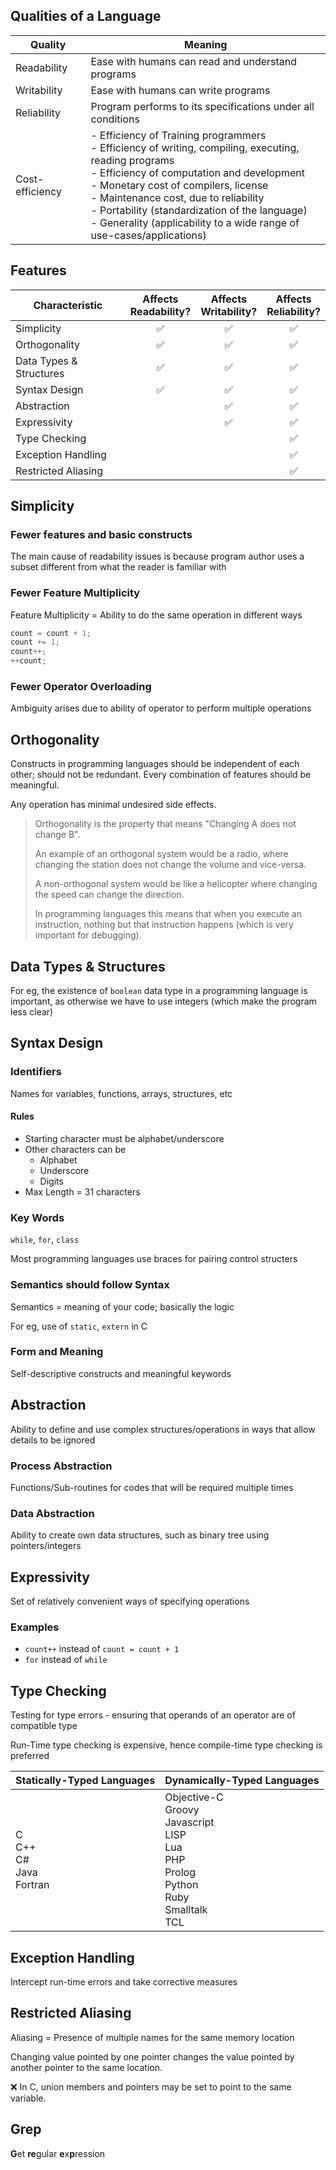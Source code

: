 ## Qualities of a Language

| Quality         | Meaning                                                      |
| --------------- | ------------------------------------------------------------ |
| Readability     | Ease with humans can read and understand programs            |
| Writability     | Ease with humans can write programs                          |
| Reliability     | Program performs to its specifications under all conditions  |
| Cost-efficiency | - Efficiency of Training programmers<br />- Efficiency of writing, compiling, executing, reading programs<br />- Efficiency of computation and development<br />- Monetary cost of compilers, license<br />- Maintenance cost, due to reliability<br />- Portability (standardization of the language)<br />- Generality (applicability to a wide range of use-cases/applications) |

## Features

| Characteristic          | Affects<br />Readability? | Affects<br />Writability? | Affects<br />Reliability? |
| ----------------------- | :-----------------------: | :-----------------------: | :-----------------------: |
| Simplicity              |             ✅             |             ✅             |             ✅             |
| Orthogonality           |             ✅             |             ✅             |             ✅             |
| Data Types & Structures |             ✅             |             ✅             |             ✅             |
| Syntax Design           |             ✅             |             ✅             |             ✅             |
| Abstraction             |                           |             ✅             |             ✅             |
| Expressivity            |                           |             ✅             |             ✅             |
| Type Checking           |                           |                           |             ✅             |
| Exception Handling      |                           |                           |             ✅             |
| Restricted Aliasing     |                           |                           |             ✅             |

## Simplicity

### Fewer features and basic constructs

The main cause of readability issues is because program author uses a subset different from what the reader is familiar with

### Fewer Feature Multiplicity

Feature Multiplicity = Ability to do the same operation in different ways

```java
count = count + 1;
count += 1;
count++;
++count;
```

### Fewer Operator Overloading

Ambiguity arises due to ability of operator to perform multiple operations

## Orthogonality

Constructs in programming languages should be independent of each other; should not be redundant. Every combination of features should be meaningful.

Any operation has minimal undesired side effects.

> Orthogonality is the property that means "Changing A does not change B".
>
> An example of an orthogonal system would be a radio, where changing the station does not change the volume and vice-versa.
>
> A non-orthogonal system would be like a helicopter where changing the speed can change the direction.
>
> In programming languages this means that when you execute an instruction, nothing but that instruction happens (which is very important for debugging).

## Data Types & Structures

For eg, the existence of `boolean` data type in a programming language is important, as otherwise we have to use integers (which make the program less clear)

## Syntax Design

### Identifiers

Names for variables, functions, arrays, structures, etc

#### Rules

- Starting character must be alphabet/underscore
- Other characters can be
  - Alphabet
  - Underscore
  - Digits
- Max Length = 31 characters

### Key Words

`while`, `for`, `class`

Most programming languages use braces for pairing control structers

### Semantics should follow Syntax

Semantics = meaning of your code; basically the logic

For eg, use of `static`, `extern` in C

### Form and Meaning

Self-descriptive constructs and meaningful keywords

## Abstraction

Ability to define and use complex structures/operations in ways that allow details to be ignored

### Process Abstraction

Functions/Sub-routines for codes that will be required multiple times

### Data Abstraction

Ability to create own data structures, such as binary tree using pointers/integers

## Expressivity

Set of relatively convenient ways of specifying operations

### Examples

- `count++` instead of `count = count + 1`
- `for` instead of `while`

## Type Checking

Testing for type errors - ensuring that operands of an operator are of compatible type

Run-Time type checking is expensive, hence compile-time type checking is preferred

| Statically-Typed Languages                | Dynamically-Typed Languages                                  |
| ----------------------------------------- | ------------------------------------------------------------ |
| C<br />C++<br />C#<br />Java<br />Fortran | Objective-C<br />Groovy<br />Javascript<br />LISP<br />Lua<br />PHP<br />Prolog<br />Python<br />Ruby<br />Smalltalk<br />TCL |

## Exception Handling

Intercept run-time errors and take corrective measures

## Restricted Aliasing

Aliasing = Presence of multiple names for the same memory location

Changing value pointed by one pointer changes the value pointed by another pointer to the same location.

❌ In C, union members and pointers may be set to point to the same variable.

## Grep

**G**et **re**gular **e**x**p**ression